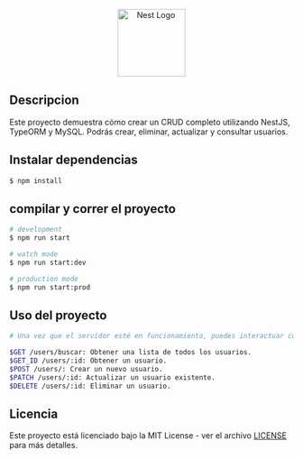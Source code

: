<p align="center">
  <a href="http://nestjs.com/" target="blank"><img src="https://nestjs.com/img/logo-small.svg" width="120" alt="Nest Logo" /></a>
</p>

[circleci-image]: https://img.shields.io/circleci/build/github/nestjs/nest/master?token=abc123def456
[circleci-url]: https://circleci.com/gh/nestjs/nest

## Descripcion

Este proyecto demuestra cómo crear un CRUD completo utilizando NestJS, TypeORM y MySQL. Podrás crear, eliminar, actualizar y consultar usuarios.

## Instalar dependencias

```bash
$ npm install
```

## compilar y correr el proyecto

```bash
# development
$ npm run start

# watch mode
$ npm run start:dev

# production mode
$ npm run start:prod
```

## Uso del proyecto

```bash
# Una vez que el servidor esté en funcionamiento, puedes interactuar con los siguientes endpoints:

$GET /users/buscar: Obtener una lista de todos los usuarios.
$GET_ID /users/:id: Obtener un usuario.
$POST /users/: Crear un nuevo usuario.
$PATCH /users/:id: Actualizar un usuario existente.
$DELETE /users/:id: Eliminar un usuario.
```

## Licencia
Este proyecto está licenciado bajo la MIT License - ver el archivo [LICENSE](LICENSE) para más detalles.
